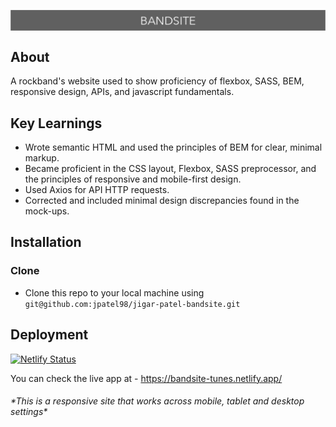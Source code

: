 <p align="center"><img src="assets/Logo/bandsite-readme-logo.png" align="center"></p>

## About
A rockband's website used to show proficiency of flexbox, SASS, BEM, responsive design, APIs, and javascript fundamentals. 


## Key Learnings

- Wrote semantic HTML and used the principles of BEM for clear, minimal markup.
- Became proficient in the CSS layout, Flexbox, SASS preprocessor, and the principles of responsive and mobile-first design.
- Used Axios for API HTTP requests.
- Corrected and included minimal design discrepancies found in the mock-ups.
## Installation

### Clone

- Clone this repo to your local machine using `git@github.com:jpatel98/jigar-patel-bandsite.git`

## Deployment
[![Netlify Status](https://api.netlify.com/api/v1/badges/593ffb42-bdb0-4620-8044-0936991a42cb/deploy-status)](https://app.netlify.com/sites/bandsite-tunes/deploys)

You can check the live app at - https://bandsite-tunes.netlify.app/
<h6>*This is a responsive site that works across mobile, tablet and desktop settings*</h6>
